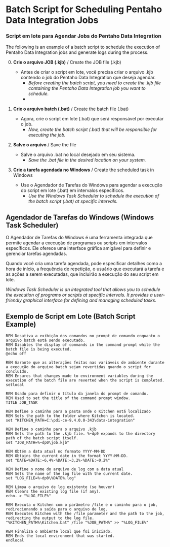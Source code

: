# Batch Script for Scheduling Pentaho Data Integration Jobs

### Script em lote para Agendar Jobs do Pentaho Data Integration

The following is an example of a batch script to schedule the execution of Pentaho Data Integration jobs and generate logs during the process.

0. **Crie o arquivo JOB (.kjb)** / Create the JOB file (.kjb)
   - Antes de criar o script em lote, você precisa criar o arquivo .kjb contendo o job do Pentaho Data Integration que deseja agendar.
     - *Before creating the batch script, you need to create the .kjb file containing the Pentaho Data Integration job you want to schedule.*
     - 
1. **Crie o arquivo batch (.bat)** / Create the batch file (.bat)
   - Agora, crie o script em lote (.bat) que será responsável por executar o job.
     - *Now, create the batch script (.bat) that will be responsible for executing the job.*

2. **Salve o arquivo** / Save the file
   - Salve o arquivo .bat no local desejado em seu sistema.
     - *Save the .bat file in the desired location on your system.*

3. **Crie a tarefa agendada no Windows** / Create the scheduled task in Windows
   - Use o Agendador de Tarefas do Windows para agendar a execução do script em lote (.bat) em intervalos específicos.
     - *Use the Windows Task Scheduler to schedule the execution of the batch script (.bat) at specific intervals.*

## Agendador de Tarefas do Windows (Windows Task Scheduler)

O Agendador de Tarefas do Windows é uma ferramenta integrada que permite agendar a execução de programas ou scripts em intervalos específicos. Ele oferece uma interface gráfica amigável para definir e gerenciar tarefas agendadas.

Quando você cria uma tarefa agendada, pode especificar detalhes como a hora de início, a frequência de repetição, o usuário que executará a tarefa e as ações a serem executadas, que incluirão a execução do seu script em lote.

*Windows Task Scheduler is an integrated tool that allows you to schedule the execution of programs or scripts at specific intervals. It provides a user-friendly graphical interface for defining and managing scheduled tasks.*


## Exemplo de Script em Lote (Batch Script Example)

```batch
REM Desativa a exibição dos comandos no prompt de comando enquanto o arquivo batch está sendo executado.
REM Disables the display of commands in the command prompt while the batch file is being executed.
@echo off

REM Garante que as alterações feitas nas variáveis de ambiente durante a execução do arquivo batch sejam revertidas quando o script for concluído.
REM Ensures that changes made to environment variables during the execution of the batch file are reverted when the script is completed.
setlocal

REM Usado para definir o título da janela do prompt de comando.
REM Used to set the title of the command prompt window.
TITLE JOB_TASK

REM Define o caminho para a pasta onde o Kitchen está localizado
REM Sets the path to the folder where Kitchen is located.
set "KITCHEN_PATH=C:\pdi-ce-9.4.0.0-343\data-integration"

REM Define o caminho para o arquivo .kjb
REM Sets the path to the .kjb file. %~dp0 expands to the directory path of the batch script itself.
set "JOB_PATH=%~dp0\job.kjb"

REM Obtém a data atual no formato YYYY-MM-DD
REM Obtains the current date in the format YYYY-MM-DD.
set "DATE=%DATE:~6,4%-%DATE:~3,2%-%DATE:~0,2%"

REM Define o nome do arquivo de log com a data atual
REM Sets the name of the log file with the current date.
set "LOG_FILE=%~dp0\%DATE%.log"

REM Limpa o arquivo de log existente (se houver)
REM Clears the existing log file (if any).
echo. > "%LOG_FILE%"

REM Executa o Kitchen com o parâmetro /file e o caminho para o job, redirecionando a saída para o arquivo de log.
REM Executes Kitchen with the /file parameter and the path to the job, redirecting the output to the log file.
"%KITCHEN_PATH%\Kitchen.bat" /file "%JOB_PATH%" >> "%LOG_FILE%"

REM Finaliza o ambiente local que foi iniciado.
REM Ends the local environment that was started.
endlocal
